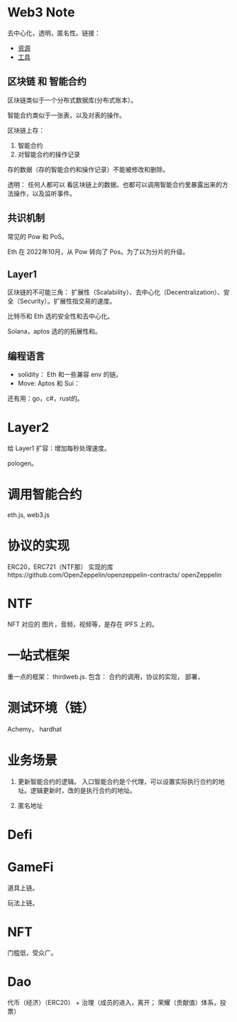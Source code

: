 # Web3 Note
去中心化，透明，匿名性。链接：
* [资源](docs/resource.md)
* [工具](docs/tools.md)


## 区块链 和 智能合约
区块链类似于一个分布式数据库(分布式账本）。

智能合约类似于一张表，以及对表的操作。

区块链上存：
1. 智能合约
2. 对智能合约的操作记录

存的数据（存的智能合约和操作记录）不能被修改和删除。

透明：
任何人都可以
看区块链上的数据。也都可以调用智能合约里暴露出来的方法操作，以及监听事件。

## 共识机制
常见的 Pow 和 PoS。

Eth 在 2022年10月，从 Pow 转向了 Pos。为了以为分片的升级。

## Layer1
区块链的不可能三角： 扩展性（Scalability）、去中心化（Decentralization）、安全（Security）。扩展性指交易的速度。

比特币和 Eth 选的安全性和去中心化。

Solana，aptos 选的的拓展性和。

## 编程语言
* solidity： Eth 和一些兼容 env 的链。
* Move: Aptos 和 Sui： 

还有用：go，c#，rust的。

# Layer2
给 Layer1 扩容：增加每秒处理速度。

pologen。

# 调用智能合约
eth.js, web3.js

# 协议的实现

ERC20，ERC721（NTF那）
实现的库https://github.com/OpenZeppelin/openzeppelin-contracts/
openZeppelin

# NTF
NFT 对应的 图片，音频，视频等，是存在 IPFS 上的。


# 一站式框架
重一点的框架： thirdweb.js.  包含： 合约的调用，协议的实现， 部署，

# 测试环境（链）
Achemy，
hardhat

# 业务场景
1. 更新智能合约的逻辑。 
入口智能合约是个代理，可以设置实际执行合约的地址。逻辑更新时，改的是执行合约的地址。

2. 匿名地址

# Defi

# GameFi
道具上链。

玩法上链。

# NFT
门槛低，受众广。

# Dao
代币（经济）（ERC20） + 治理（成员的进入，离开； 荣耀（贡献值）体系，投票）